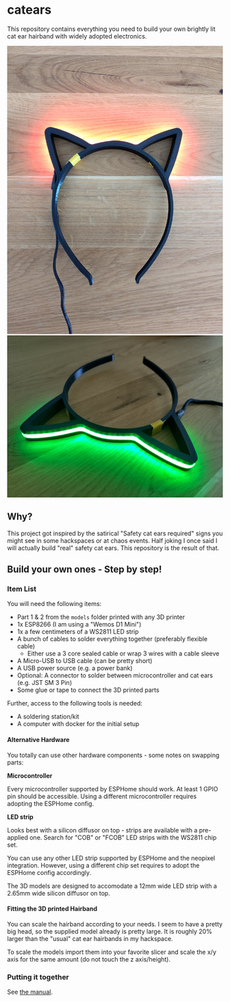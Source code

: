 # catears

This repository contains everything you need to build your own brightly lit cat ear hairband with widely adopted electronics.

![](media/catears-front.jpg)
![](media/catears-top.jpg)

## Why?

This project got inspired by the satirical "Safety cat ears required" signs you might see in some hackspaces or at chaos events. Half joking I once said I will actually build "real" safety cat ears. This repository is the result of that.

## Build your own ones - Step by step!

### Item List

You will need the following items:

- Part 1 & 2 from the `models` folder printed with any 3D printer
- 1x ESP8266 (I am using a "Wemos D1 Mini")
- 1x a few centimeters of a WS2811 LED strip 
- A bunch of cables to solder everything together (preferably flexible cable)
  - Either use a 3 core sealed cable or wrap 3 wires with a cable sleeve
- A Micro-USB to USB cable (can be pretty short)
- A USB power source (e.g. a power bank)
- Optional: A connector to solder between microcontroller and cat ears (e.g. JST SM 3 Pin)
- Some glue or tape to connect the 3D printed parts

Further, access to the following tools is needed:

- A soldering station/kit
- A computer with docker for the initial setup

#### Alternative Hardware

You totally can use other hardware components - some notes on swapping parts:

**Microcontroller**

Every microcontroller supported by ESPHome should work. At least 1 GPIO pin should be accessible. Using a different microcontroller requires adopting the ESPHome config.

**LED strip**

Looks best with a silicon diffusor on top - strips are available with a pre-applied one. Search for "COB" or "FCOB" LED strips with the WS2811 chip set.

You can use any other LED strip supported by ESPHome and the neopixel integration. However, using a different chip set requires to adopt the ESPHome config accordingly.

The 3D models are designed to accomodate a 12mm wide LED strip with a 2.65mm wide silicon diffusor on top.

#### Fitting the 3D printed Hairband

You can scale the hairband according to your needs. I seem to have a pretty big head, so the supplied model already is pretty large. It is roughly 20% larger than the "usual" cat ear hairbands in my hackspace. 

To scale the models import them into your favorite slicer and scale the x/y axis for the same amount (do not touch the z axis/height).

### Putting it together

See [the manual](./manual.md).
